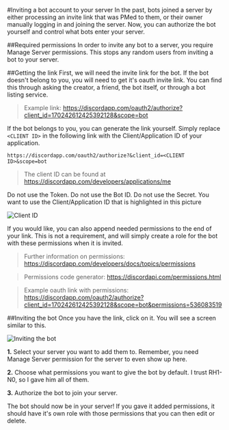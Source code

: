 #Inviting a bot account to your server
In the past, bots joined a server by either processing an invite link that was PMed to them, or their owner manually logging in and joining the server. Now, you can authorize the bot yourself and control what bots enter your server.

##Required permissions
In order to invite any bot to a server, you require Manage Server permissions. This stops any random users from inviting a bot to your server.

##Getting the link
First, we will need the invite link for the bot. If the bot doesn't belong to you, you will need to get it's oauth invite link. You can find this through asking the creator, a friend, the bot itself, or through a bot listing service.

>Example link: https://discordapp.com/oauth2/authorize?client_id=170242612425392128&scope=bot

If the bot belongs to you, you can generate the link yourself. Simply replace `<CLIENT ID>` in the following link with the Client/Application ID of your application.

```https://discordapp.com/oauth2/authorize?&client_id=<CLIENT ID>&scope=bot```

>The client ID can be found at https://discordapp.com/developers/applications/me

Do not use the Token. Do not use the Bot ID. Do not use the Secret. You want to use the Client/Application ID that is highlighted in this picture

![Client ID](http://i.imgur.com/vSj2IZX.png)

If you would like, you can also append needed permissions to the end of your link. This is not a requirement, and will simply create a role for the bot with these permissions when it is invited.

>Further information on permissions:  https://discordapp.com/developers/docs/topics/permissions

>Permissions code generator: https://discordapi.com/permissions.html

>Example oauth link with permissions: https://discordapp.com/oauth2/authorize?client_id=170242612425392128&scope=bot&permissions=536083519

##Inviting the bot
Once you have the link, click on it. You will see a screen similar to this.

![Inviting the bot](http://i.imgur.com/kdoTF7p.png)

**1.** Select your server you want to add them to. Remember, you need Manage Server permission for the server to even show up here.

**2.** Choose what permissions you want to give the bot by default. I trust RH1-N0, so I gave him all of them.

**3.** Authorize the bot to join your server.

The bot should now be in your server! If you gave it added permissions, it should have it's own role with those permissions that you can then edit or delete.

